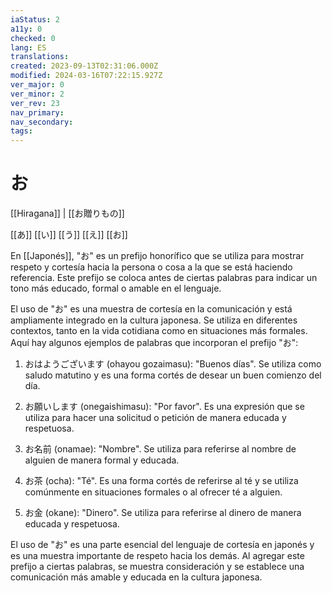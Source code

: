 ```yaml
---
iaStatus: 2
a11y: 0
checked: 0
lang: ES
translations: 
created: 2023-09-13T02:31:06.000Z
modified: 2024-03-16T07:22:15.927Z
ver_major: 0
ver_minor: 2
ver_rev: 23
nav_primary: 
nav_secondary: 
tags:
---
```

# お

[[Hiragana]] |  [[お贈りもの]]

[[あ]] [[い]] [[う]] [[え]] [[お]] 

En [[Japonés]], "お" es un prefijo honorífico que se utiliza para mostrar respeto y cortesía hacia la persona o cosa a la que se está haciendo referencia. Este prefijo se coloca antes de ciertas palabras para indicar un tono más educado, formal o amable en el lenguaje.

El uso de "お" es una muestra de cortesía en la comunicación y está ampliamente integrado en la cultura japonesa. Se utiliza en diferentes contextos, tanto en la vida cotidiana como en situaciones más formales. Aquí hay algunos ejemplos de palabras que incorporan el prefijo "お":

1. おはようございます (ohayou gozaimasu): "Buenos días". Se utiliza como saludo matutino y es una forma cortés de desear un buen comienzo del día.
    
2. お願いします (onegaishimasu): "Por favor". Es una expresión que se utiliza para hacer una solicitud o petición de manera educada y respetuosa.
    
3. お名前 (onamae): "Nombre". Se utiliza para referirse al nombre de alguien de manera formal y educada.
    
4. お茶 (ocha): "Té". Es una forma cortés de referirse al té y se utiliza comúnmente en situaciones formales o al ofrecer té a alguien.
    
5. お金 (okane): "Dinero". Se utiliza para referirse al dinero de manera educada y respetuosa.
    

El uso de "お" es una parte esencial del lenguaje de cortesía en japonés y es una muestra importante de respeto hacia los demás. Al agregar este prefijo a ciertas palabras, se muestra consideración y se establece una comunicación más amable y educada en la cultura japonesa.